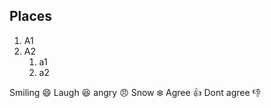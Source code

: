 ## Places 

1. A1 
2. A2 
    1. a1
    2. a2 

Smiling 😄 Laugh 😆 angry 😠 Snow ❄️ Agree 👍  Dont agree 👎 
